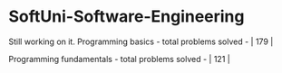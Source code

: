 # SoftUni-Software-Engineering
Still working on it. 
Programming basics - total problems solved - | 179 |

Programming fundamentals - total problems solved - | 121 |
